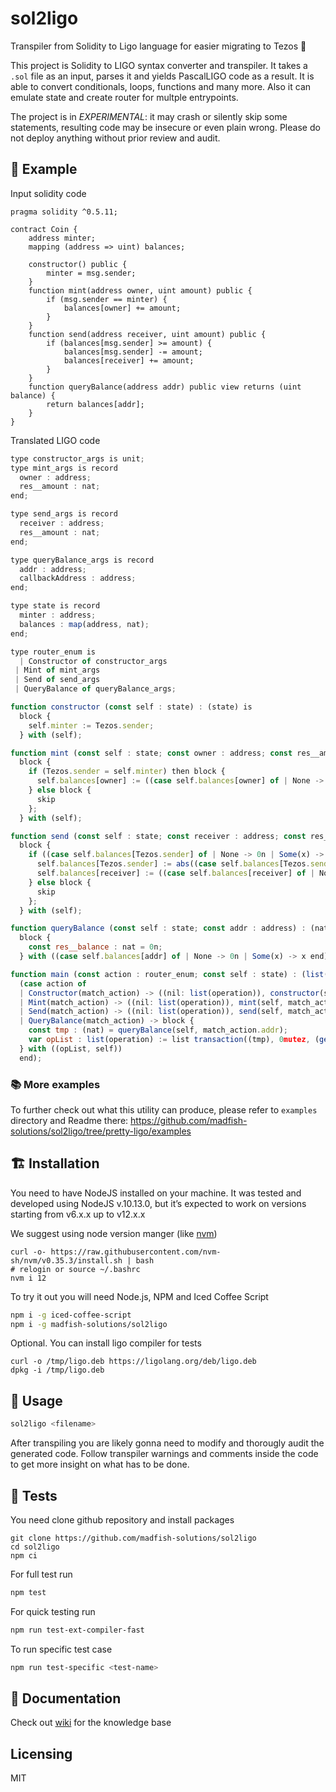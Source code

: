 # sol2ligo

Transpiler from Solidity to Ligo language for easier migrating to Tezos 🚀️

This project is Solidity to LIGO syntax converter and transpiler. It takes a `.sol` file as an input, parses it and yields PascalLIGO code as a result.
It is able to convert conditionals, loops, functions and many more. Also it can emulate state and create router for multple entrypoints.

The project is in _EXPERIMENTAL_: it may crash or silently skip some statements, resulting code may be insecure or even plain wrong. Please do not deploy anything without prior review and audit.

## 📖️ Example
Input solidity code

```solidity
pragma solidity ^0.5.11;

contract Coin {
    address minter;
    mapping (address => uint) balances;
    
    constructor() public {
        minter = msg.sender;
    }
    function mint(address owner, uint amount) public {
        if (msg.sender == minter) {
            balances[owner] += amount;
        }
    }
    function send(address receiver, uint amount) public {
        if (balances[msg.sender] >= amount) {
            balances[msg.sender] -= amount;
            balances[receiver] += amount;
        }
    }
    function queryBalance(address addr) public view returns (uint balance) {
        return balances[addr];
    }
}
```

Translated LIGO code
```js
type constructor_args is unit;
type mint_args is record
  owner : address;
  res__amount : nat;
end;

type send_args is record
  receiver : address;
  res__amount : nat;
end;

type queryBalance_args is record
  addr : address;
  callbackAddress : address;
end;

type state is record
  minter : address;
  balances : map(address, nat);
end;

type router_enum is
  | Constructor of constructor_args
 | Mint of mint_args
 | Send of send_args
 | QueryBalance of queryBalance_args;

function constructor (const self : state) : (state) is
  block {
    self.minter := Tezos.sender;
  } with (self);

function mint (const self : state; const owner : address; const res__amount : nat) : (state) is
  block {
    if (Tezos.sender = self.minter) then block {
      self.balances[owner] := ((case self.balances[owner] of | None -> 0n | Some(x) -> x end) + res__amount);
    } else block {
      skip
    };
  } with (self);

function send (const self : state; const receiver : address; const res__amount : nat) : (state) is
  block {
    if ((case self.balances[Tezos.sender] of | None -> 0n | Some(x) -> x end) >= res__amount) then block {
      self.balances[Tezos.sender] := abs((case self.balances[Tezos.sender] of | None -> 0n | Some(x) -> x end) - res__amount);
      self.balances[receiver] := ((case self.balances[receiver] of | None -> 0n | Some(x) -> x end) + res__amount);
    } else block {
      skip
    };
  } with (self);

function queryBalance (const self : state; const addr : address) : (nat) is
  block {
    const res__balance : nat = 0n;
  } with ((case self.balances[addr] of | None -> 0n | Some(x) -> x end));

function main (const action : router_enum; const self : state) : (list(operation) * state) is
  (case action of
  | Constructor(match_action) -> ((nil: list(operation)), constructor(self))
  | Mint(match_action) -> ((nil: list(operation)), mint(self, match_action.owner, match_action.res__amount))
  | Send(match_action) -> ((nil: list(operation)), send(self, match_action.receiver, match_action.res__amount))
  | QueryBalance(match_action) -> block {
    const tmp : (nat) = queryBalance(self, match_action.addr);
    var opList : list(operation) := list transaction((tmp), 0mutez, (get_contract(match_action.callbackAddress) : contract(nat))) end;
  } with ((opList, self))
  end);
```

### 📚️ More examples 
To further check out what this utility can produce, please refer to `examples` directory and Readme there:
https://github.com/madfish-solutions/sol2ligo/tree/pretty-ligo/examples


## 🏗️ Installation
You need to have NodeJS installed on your machine.
It was tested and developed using NodeJS v.10.13.0, but it’s expected to work on versions starting from v6.x.x up to v12.x.x

We suggest using node version manger (like [nvm](https://github.com/nvm-sh/nvm))
```
curl -o- https://raw.githubusercontent.com/nvm-sh/nvm/v0.35.3/install.sh | bash
# relogin or source ~/.bashrc
nvm i 12
```

To try it out you will need Node.js, NPM and Iced Coffee Script

```sh
npm i -g iced-coffee-script
npm i -g madfish-solutions/sol2ligo
```

Optional. You can install ligo compiler for tests

```
curl -o /tmp/ligo.deb https://ligolang.org/deb/ligo.deb
dpkg -i /tmp/ligo.deb
```

## 🌈️ Usage

```sh
sol2ligo <filename>
```

After transpiling you are likely gonna need to modify and thorougly audit the generated code. Follow transpiler warnings and comments inside the code to get more insight on what has to be done.

## 🏥️ Tests
You need clone github repository and install packages
```
git clone https://github.com/madfish-solutions/sol2ligo
cd sol2ligo
npm ci
```

For full test run
```sh
npm test 
```

For quick testing run
```sh
npm run test-ext-compiler-fast
```

To run specific test case
```sh
npm run test-specific <test-name>
```


## 📑️ Documentation
Check out [wiki](https://github.com/madfish-solutions/sol2ligo/wiki) for the knowledge base

## Licensing
MIT
